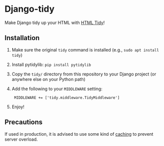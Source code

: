 # Django-tidy

Make Django tidy up your HTML with [HTML Tidy](http://www.html-tidy.org/)!

## Installation

1. Make sure the original `tidy` command is installed (e.g., `sudo apt install tidy`)

2. Install pytidylib: `pip install pytidylib`

3. Copy the `tidy/` directory from this repository to your Django project (or anywhere else on your Python path)

4. Add the following to your `MIDDLEWARE` setting:

        MIDDLEWARE += ['tidy.middleware.TidyMiddleware']

5. Enjoy!

## Precautions

If used in production, it is advised to use some kind of [caching](https://docs.djangoproject.com/en/dev/topics/cache/) to prevent server overload.
